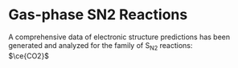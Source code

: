 # Gas-phase SN2 Reactions
A comprehensive data of electronic structure predictions has been generated and analyzed for the family 
of S<sub>N2</sub> reactions:  
$\ce{CO2}$
